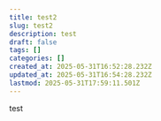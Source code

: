 ```yaml
---
title: test2
slug: test2
description: test
draft: false
tags: []
categories: []
created_at: 2025-05-31T16:52:28.232Z
updated_at: 2025-05-31T16:54:28.232Z
lastmod: 2025-05-31T17:59:11.501Z
---
```


test
